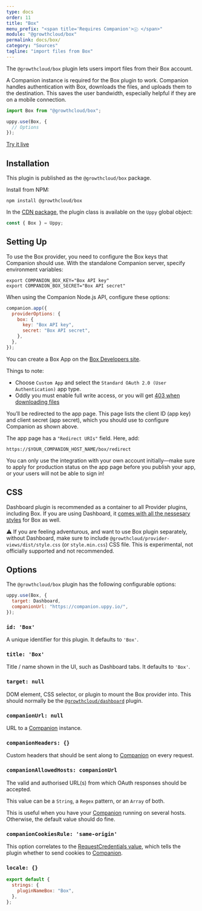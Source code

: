 ```yaml
---
type: docs
order: 11
title: "Box"
menu_prefix: "<span title='Requires Companion'>ⓒ </span>"
module: "@growthcloud/box"
permalink: docs/box/
category: "Sources"
tagline: "import files from Box"
---
```


The `@growthcloud/box` plugin lets users import files from their Box account.

A Companion instance is required for the Box plugin to work. Companion handles authentication with Box, downloads the files, and uploads them to the destination. This saves the user bandwidth, especially helpful if they are on a mobile connection.

```js
import Box from "@growthcloud/box";

uppy.use(Box, {
  // Options
});
```

<a class="TryButton" href="/examples/dashboard/">Try it live</a>

## Installation

This plugin is published as the `@growthcloud/box` package.

Install from NPM:

```shell
npm install @growthcloud/box
```

In the [CDN package](/docs/#With-a-script-tag), the plugin class is available on the `Uppy` global object:

```js
const { Box } = Uppy;
```

## Setting Up

To use the Box provider, you need to configure the Box keys that Companion should use. With the standalone Companion server, specify environment variables:

```shell
export COMPANION_BOX_KEY="Box API key"
export COMPANION_BOX_SECRET="Box API secret"
```

When using the Companion Node.js API, configure these options:

```js
companion.app({
  providerOptions: {
    box: {
      key: "Box API key",
      secret: "Box API secret",
    },
  },
});
```

You can create a Box App on the [Box Developers site](https://app.box.com/developers/console).

Things to note:

- Choose `Custom App` and select the `Standard OAuth 2.0 (User Authentication)` app type.
- Oddly you must enable full write access, or you will get [403 when downloading files](https://support.box.com/hc/en-us/community/posts/360049195613-403-error-while-file-download-API-Call)

You’ll be redirected to the app page. This page lists the client ID (app key) and client secret (app secret), which you should use to configure Companion as shown above.

The app page has a `"Redirect URIs"` field. Here, add:

    https://$YOUR_COMPANION_HOST_NAME/box/redirect

You can only use the integration with your own account initially—make sure to apply for production status on the app page before you publish your app, or your users will not be able to sign in!

## CSS

Dashboard plugin is recommended as a container to all Provider plugins, including Box. If you are using Dashboard, it [comes with all the nessesary styles](/docs/dashboard/#CSS) for Box as well.

⚠️ If you are feeling adventurous, and want to use Box plugin separately, without Dashboard, make sure to include `@growthcloud/provider-views/dist/style.css` (or `style.min.css`) CSS file. This is experimental, not officially supported and not recommended.

## Options

The `@growthcloud/box` plugin has the following configurable options:

```js
uppy.use(Box, {
  target: Dashboard,
  companionUrl: "https://companion.uppy.io/",
});
```

### `id: 'Box'`

A unique identifier for this plugin. It defaults to `'Box'`.

### `title: 'Box'`

Title / name shown in the UI, such as Dashboard tabs. It defaults to `'Box'`.

### `target: null`

DOM element, CSS selector, or plugin to mount the Box provider into. This should normally be the [`@growthcloud/dashboard`](/docs/dashboard) plugin.

### `companionUrl: null`

URL to a [Companion](/docs/companion) instance.

### `companionHeaders: {}`

Custom headers that should be sent along to [Companion](/docs/companion) on every request.

### `companionAllowedHosts: companionUrl`

The valid and authorised URL(s) from which OAuth responses should be accepted.

This value can be a `String`, a `Regex` pattern, or an `Array` of both.

This is useful when you have your [Companion](/docs/companion) running on several hosts. Otherwise, the default value should do fine.

### `companionCookiesRule: 'same-origin'`

This option correlates to the [RequestCredentials value](https://developer.mozilla.org/en-US/docs/Web/API/Request/credentials), which tells the plugin whether to send cookies to [Companion](/docs/companion).

### `locale: {}`

```js
export default {
  strings: {
    pluginNameBox: "Box",
  },
};
```
